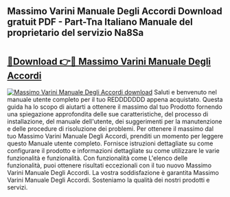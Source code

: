 ## Massimo Varini Manuale Degli Accordi Download gratuit PDF - Part-Tna Italiano Manuale del proprietario del servizio Na8Sa

# <h2><a href="http://dfee0hz.blite.top/?on=Massimo+Varini+Manuale+Degli+Accordi">🔗Download 👉🔴 Massimo Varini Manuale Degli Accordi</a></h2>

[![Massimo Varini Manuale Degli Accordi download](https://i.imgur.com/lujVjoI.png)](http://dfee0hz.blite.top/?on=Massimo+Varini+Manuale+Degli+Accordi)
Saluti e benvenuto nel manuale utente completo per il tuo REDDDDDDD appena acquistato. Questa guida ha lo scopo di aiutarti a ottenere il massimo dal tuo Prodotto fornendo una spiegazione approfondita delle sue caratteristiche, del processo di installazione, del manuale dell'utente, dei suggerimenti per la manutenzione e delle procedure di risoluzione dei problemi. Per ottenere il massimo dal tuo Massimo Varini Manuale Degli Accordi, prenditi un momento per leggere questo Manuale utente completo. Fornisce istruzioni dettagliate su come configurare il prodotto e informazioni dettagliate su come utilizzare le varie funzionalità e funzionalità. Con funzionalità come L'elenco delle funzionalità, puoi ottenere risultati eccezionali con il tuo nuovo Massimo Varini Manuale Degli Accordi. La vostra soddisfazione è garantita Massimo Varini Manuale Degli Accordi. Sosteniamo la qualità dei nostri prodotti e servizi.
